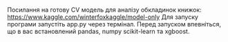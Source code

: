 Посилання на готову CV модель для аналізу обкладинок книжок: https://www.kaggle.com/winterfoxkaggle/model-only
Для запуску програми запустіть app.py через термінал. Перед запуском впевніться, що в вас встановлений pandas, numpy scikit-learn та xgboost.
